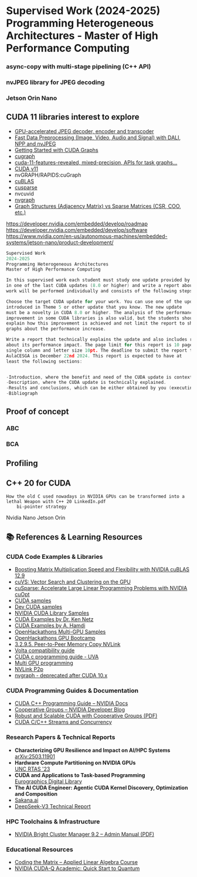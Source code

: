 # Supervised Work (2024-2025) Programming Heterogeneous Architectures - Master of High Performance Computing

### async-copy with multi-stage pipelining (C++ API)

### nvJPEG library for JPEG decoding

### Jetson Orin Nano


## CUDA 11 libraries interest to explore

- [GPU-accelerated JPEG decoder, encoder and transcoder](https://developer.nvidia.com/nvjpeg)
- [Fast Data Preprocessing (Image, Video, Audio and Signal) with DALI, NPP and nvJPEG](www.nvidia.com/en-us/on-demand/session/gtcspring21-cwes1081/?playlistId=playList-fb6f50b5-b75f-48c0-8007-3d5ccee46d34)
- [Getting Started with CUDA Graphs](https://developer.nvidia.com/blog/cuda-graphs/)
- [cugraph](https://github.com/rapidsai/cugraph)
- [cuda-11-features-revealed, mixed-precision,  APIs for task graphs...](https://developer.nvidia.com/blog/cuda-11-features-revealed/)
- [CUDA v11](https://docs.nvidia.com/cuda/archive/11.0/cuda-toolkit-release-notes/)
- nvGRAPH/RAPIDS:cuGraph
- [cuBLAS](https://docs.nvidia.com/cuda/archive/11.0/cuda-toolkit-release-notes/#cublas-new-features)
- [cusparse](https://docs.nvidia.com/cuda/archive/11.0/cuda-toolkit-release-notes/#cusparse-new-features)
- nvcuvid
- [nvgraph](https://github.com/rapidsai/nvgraph)
- [Graph Structures (Adjacency Matrix) vs Sparse Matrices (CSR, COO, etc.)](https://docs.rapids.ai/api/cugraph/stable/)

https://developer.nvidia.com/embedded/develop/roadmap
https://developer.nvidia.com/embedded/develop/software
https://www.nvidia.com/en-us/autonomous-machines/embedded-systems/jetson-nano/product-development/


```c
Supervised Work
2024-2025
Programming Heterogeneous Architectures
Master of High Performance Computing

In this supervised work each student must study one update provided by NVIDIA
in one of the last CUDA updates (8.0 or higher) and write a report about it. This
work will be performed individually and consists of the following steps:

Choose the target CUDA update for your work. You can use one of the updates
introduced in Theme 5 or other update that you know. The new update
must be a novelty in CUDA 8.0 or higher. The analysis of the performance
improvement in some CUDA libraries is also valid, but the students should
explain how this improvement is achieved and not limit the report to show
graphs about the performance increase.

Write a report that technically explains the update and also includes results
about its performance impact. The page limit for this report is 10 pages in
single column and letter size 10pt. The deadline to submit the report to
AulaCESGA is December 22nd 2024. This report is expected to have at
least the following sections:


-Introduction, where the benefit and need of the CUDA update is contextualized.
-Description, where the CUDA update is technically explained. 
-Results and conclusions, which can be either obtained by you (executing some benchmarks on the Finis Terrae 3 supercomputer) or can be taken from websites or other reports.
-Bibliograph
```

## Proof of concept

### ABC

### BCA

## Profiling

## C++ 20 for CUDA
    How the old C used nowadays in NVIDIA GPUs can be transformed into a lethal Weapon with C++ 20 LinkedIn.pdf 
        bi-pointer strategy





Nvidia Nano Jetson Orin 

## 📚 References & Learning Resources

### CUDA Code Examples & Libraries
- [Boosting Matrix Multiplication Speed and Flexibility with NVIDIA cuBLAS 12.9](https://developer.nvidia.com/blog/boosting-matrix-multiplication-speed-and-flexibility-with-nvidia-cublas-12-9/)
- [cuVS: Vector Search and Clustering on the GPU](https://github.com/rapidsai/cuvs)
- [cuSparse: Accelerate Large Linear Programming Problems with NVIDIA cuOpt](https://developer.nvidia.com/blog/accelerate-large-linear-programming-problems-with-nvidia-cuopt)
- [CUDA samples](https://github.com/NVIDIA/cuda-samples/)
- [Dev CUDA samples](https://developer.nvidia.com/cuda-code-samples)
- [NVIDIA CUDA Library Samples](https://github.com/NVIDIA/CUDALibrarySamples)
- [CUDA Examples by Dr. Ken Netz](https://github.com/drkennetz/cuda_examples/)
- [CUDA Examples by A. Hamdi](https://github.com/a-hamdi/GPU/tree/main)
- [OpenHackathons Multi-GPU Samples](https://github.com/openhackathons-org/nways_multi_gpu)
- [OpenHackathons GPU Bootcamp](https://github.com/openhackathons-org/gpubootcamp)
- [3.2.9.5. Peer-to-Peer Memory Copy NVLink](https://docs.nvidia.com/cuda/cuda-c-programming-guide) 
- [Volta compatibility guide](https://docs.nvidia.com/cuda/volta-compatibility-guide/index.html)
- [CUDA c programming guide - UVA](https://docs.nvidia.com/cuda/cuda-c-programming-guide/#unified-virtual-address-space)
- [Multi GPU programming](https://medium.com/gpgpu/multi-gpu-programming-6768eeb42e2c)
- [NVLink P2p](https://codingbyexample.com/2020/09/14/p2p-memcpy-with-nvlink)
- [nvgraph - deprecated after CUDA 10.x](https://docs.nvidia.com/cuda/archive/9.0/nvgraph/index.html)

### CUDA Programming Guides & Documentation
- [CUDA C++ Programming Guide – NVIDIA Docs](https://docs.nvidia.com/cuda/cuda-c-programming-guide/index.html#tiled-partitions-cg)
- [Cooperative Groups – NVIDIA Developer Blog](https://developer.nvidia.com/blog/cooperative-groups/)
- [Robust and Scalable CUDA with Cooperative Groups (PDF)](https://leimao.github.io/downloads/blog/2024-08-06-CUDA-Cooperative-Groups/s7622-Kyrylo-perelygin-robust-and-scalable-cuda.pdf)
- [CUDA C/C++ Streams and Concurrency](https://developer.download.nvidia.com/CUDA/training/StreamsAndConcurrencyWebinar.pdf)

### Research Papers & Technical Reports
- **Characterizing GPU Resilience and Impact on AI/HPC Systems**  
  [arXiv:2503.11901](https://arxiv.org/pdf/2503.11901)
- **Hardware Compute Partitioning on NVIDIA GPUs**  
  [UNC RTAS '23](https://www.cs.unc.edu/~jbakita/rtas23.pdf)
- **CUDA and Applications to Task-based Programming**  
  [Eurographics Digital Library](https://diglib.eg.org/server/api/core/bitstreams/3e283a2e-e6a3-4908-8d77-1741d01cc06f/content)
- **The AI CUDA Engineer: Agentic CUDA Kernel Discovery, Optimization and Composition**  
 - [Sakana.ai](https://pub.sakana.ai/static/paper.pdf)
 - [DeepSeek-V3 Technical Report](https://arxiv.org/abs/2412.19437)

### HPC Toolchains & Infrastructure
- [NVIDIA Bright Cluster Manager 9.2 – Admin Manual (PDF)](https://support.brightcomputing.com/manuals/9.2/admin-manual.pdf)

### Educational Resources
- [Coding the Matrix – Applied Linear Algebra Course](https://codingthematrix.com/)
- [NVIDIA CUDA-Q Academic: Quick Start to Quantum](https://github.com/NVIDIA/cuda-q-academic/blob/main/quick-start-to-quantum/01_quick_start_to_quantum.ipynb)

